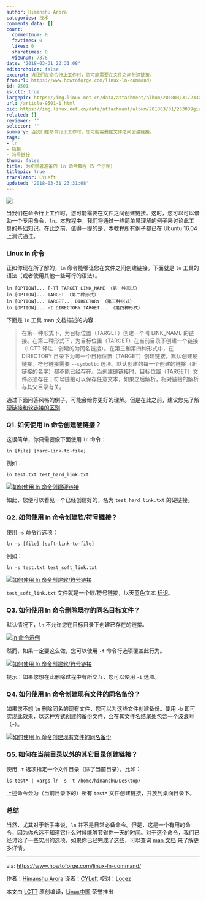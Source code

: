 ```yaml
---
author: Himanshu Arora
categories: 技术
comments_data: []
count:
  commentnum: 0
  favtimes: 0
  likes: 0
  sharetimes: 0
  viewnum: 7376
date: '2018-03-31 23:31:08'
editorchoice: false
excerpt: 当我们在命令行上工作时，您可能需要在文件之间创建链接。
fromurl: https://www.howtoforge.com/linux-ln-command/
id: 9501
islctt: true
largepic: https://img.linux.net.cn/data/attachment/album/201803/31/233039giepnrek8uy73usq.jpg
url: /article-9501-1.html
pic: https://img.linux.net.cn/data/attachment/album/201803/31/233039giepnrek8uy73usq.jpg.thumb.jpg
related: []
reviewer: ''
selector: ''
summary: 当我们在命令行上工作时，您可能需要在文件之间创建链接。
tags:
- ln
- 链接
- 符号链接
thumb: false
title: 为初学者准备的 ln 命令教程（5 个示例）
titlepic: true
translator: CYLeft
updated: '2018-03-31 23:31:08'
---
```


![](/data/attachment/album/201803/31/233039giepnrek8uy73usq.jpg)


当我们在命令行上工作时，您可能需要在文件之间创建链接。这时，您可以可以借助一个专用命令，`ln`。本教程中，我们将通过一些简单易理解的例子来讨论此工具的基础知识。在此之前，值得一提的是，本教程所有例子都已在 Ubuntu 16.04 上测试通过。


### Linux ln 命令


正如你现在所了解的，`ln` 命令能够让您在文件之间创建链接。下面就是 `ln` 工具的语法（或者使用其他一些可行的语法）。



```
ln [OPTION]... [-T] TARGET LINK_NAME （第一种形式）
ln [OPTION]... TARGET （第二种形式）
ln [OPTION]... TARGET... DIRECTORY （第三种形式）
ln [OPTION]... -t DIRECTORY TARGET... （第四种形式）

```

下面是 `ln` 工具 man 文档描述的内容：



> 
> 在第一种形式下，为目标位置（TARGET）创建一个叫 LINK\_NAME 的链接。在第二种形式下，为目标位置（TARGET）在当前目录下创建一个链接（LCTT 译注：创建的为同名链接）。在第三和第四种形式中，在 DIRECTORY 目录下为每一个目标位置（TARGET）创建链接。默认创建硬链接，符号链接需要 `--symbolic` 选项。默认创建的每一个创建的链接（新链接的名字）都不能已经存在。当创建硬链接时，目标位置（TARGET）文件必须存在；符号链接可以保存任意文本，如果之后解析，相对链接的解析与其父目录有关。
> 
> 
> 


通过下面问答风格的例子，可能会给你更好的理解。但是在此之前，建议您先了解 [硬链接和软链接的区别](https://medium.com/meatandmachines/explaining-the-difference-between-hard-links-symbolic-links-using-bruce-lee-32828832e8d3).


### Q1. 如何使用 ln 命令创建硬链接？


这很简单，你只需要像下面使用 `ln` 命令：



```
ln [file] [hard-link-to-file]

```

例如：



```
ln test.txt test_hard_link.txt

```

[![如何使用 ln 命令创建硬链接](/data/attachment/album/201803/31/233111emob0bgz50c9qobd.png)](https://www.howtoforge.com/images/command-tutorial/big/ln-hard-link.png)


如此，您便可以看见一个已经创建好的，名为 `test_hard_link.txt` 的硬链接。


### Q2. 如何使用 ln 命令创建软/符号链接？


使用 `-s` 命令行选项：



```
ln -s [file] [soft-link-to-file]

```

例如：



```
ln -s test.txt test_soft_link.txt

```

[![如何使用 ln 命令创建软/符号链接](/data/attachment/album/201803/31/233113cxk8xx2kieeex9ai.png)](https://www.howtoforge.com/images/command-tutorial/big/ln-soft-link.png)


`test_soft_link.txt` 文件就是一个软/符号链接，以天蓝色文本 [标识](https://askubuntu.com/questions/17299/what-do-the-different-colors-mean-in-ls)。


### Q3. 如何使用 ln 命令删除既存的同名目标文件？


默认情况下，`ln` 不允许您在目标目录下创建已存在的链接。


[![ln 命令示例](/data/attachment/album/201803/31/233114mzfcuxfxvvpqy4pt.png)](https://www.howtoforge.com/images/command-tutorial/big/ln-file-exists.png)


然而，如果一定要这么做，您可以使用 `-f` 命令行选项覆盖此行为。


[![如何使用 ln 命令创建软/符号链接](/data/attachment/album/201803/31/233137g6rkgt9nn62ktt0r.png)](https://www.howtoforge.com/images/command-tutorial/big/ln-f-option.png)


提示：如果您想在此删除过程中有所交互，您可以使用 `-i` 选项。


### Q4. 如何使用 ln 命令创建现有文件的同名备份？


如果您不想 `ln` 删除同名的现有文件，您可以为这些文件创建备份。使用 `-b` 即可实现此效果，以这种方式创建的备份文件，会在其文件名结尾处包含一个波浪号（`~`）。


[![如何使用 ln 命令创建现有文件的同名备份](/data/attachment/album/201803/31/233147q1bmau754ch56k7g.png)](https://www.howtoforge.com/images/command-tutorial/big/ln-b-option.png)


### Q5. 如何在当前目录以外的其它目录创建链接？


使用 `-t` 选项指定一个文件目录（除了当前目录）。比如：



```
ls test* | xargs ln -s -t /home/himanshu/Desktop/

```

上述命令会为（当前目录下的）所有 `test*` 文件创建链接，并放到桌面目录下。


### 总结


当然，尤其对于新手来说，`ln` 并不是日常必备命令。但是，这是一个有用的命令，因为你永远不知道它什么时候能够节省你一天的时间。对于这个命令，我们已经讨论了一些实用的选项，如果你已经完成了这些，可以查询 [man 文档](https://linux.die.net/man/1/ln) 来了解更多详情。




---


via: <https://www.howtoforge.com/linux-ln-command/>


作者：[Himanshu Arora](https://www.howtoforge.com) 译者：[CYLeft](https://github.com/CYLeft) 校对：[Locez](https://github.com/locez)


本文由 [LCTT](https://github.com/LCTT/TranslateProject) 原创编译，[Linux中国](https://linux.cn/) 荣誉推出